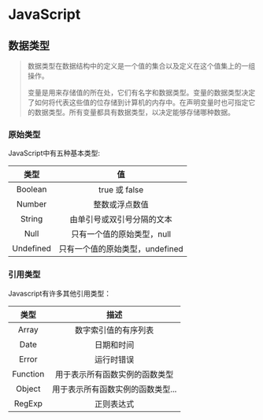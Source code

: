 # JavaScript

## 数据类型

> 数据类型在数据结构中的定义是一个值的集合以及定义在这个值集上的一组操作。
>
> 变量是用来存储值的所在处，它们有名字和数据类型。变量的数据类型决定了如何将代表这些值的位存储到计算机的内存中。在声明变量时也可指定它的数据类型。所有变量都具有数据类型，以决定能够存储哪种数据。

### 原始类型

JavaScript中有五种基本类型:

|   类型    |               值                |
| :-------: | :-----------------------------: |
|  Boolean  |          true 或 false          |
|  Number   |         整数或浮点数值          |
|  String   |   由单引号或双引号分隔的文本    |
|   Null    |   只有一个值的原始类型，null    |
| Undefined | 只有一个值的原始类型，undefined |

### 引用类型

Javascript有许多其他引用类型：

|   类型   |               描述                |
| :------: | :-------------------------------: |
|  Array   |       数字索引值的有序列表        |
|   Date   |            日期和时间             |
|  Error   |            运行时错误             |
| Function |  用于表示所有函数实例的函数类型   |
|  Object  | 用于表示所有函数实例的函数类型... |
|  RegExp  |            正则表达式             |
